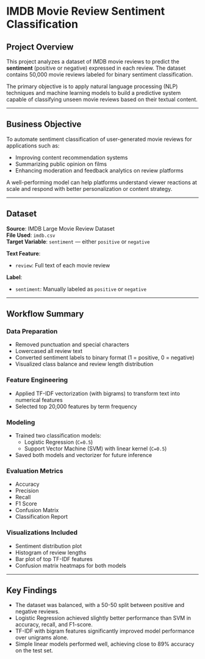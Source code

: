 # IMDB Movie Review Sentiment Classification

## Project Overview

This project analyzes a dataset of IMDB movie reviews to predict the **sentiment** (positive or negative) expressed in each review. The dataset contains 50,000 movie reviews labeled for binary sentiment classification.

The primary objective is to apply natural language processing (NLP) techniques and machine learning models to build a predictive system capable of classifying unseen movie reviews based on their textual content.

---

## Business Objective

To automate sentiment classification of user-generated movie reviews for applications such as:

- Improving content recommendation systems
- Summarizing public opinion on films
- Enhancing moderation and feedback analytics on review platforms

A well-performing model can help platforms understand viewer reactions at scale and respond with better personalization or content strategy.

---

## Dataset

**Source**: IMDB Large Movie Review Dataset  
**File Used**: `imdb.csv`  
**Target Variable**: `sentiment` — either `positive` or `negative`

**Text Feature**:  
- `review`: Full text of each movie review

**Label**:  
- `sentiment`: Manually labeled as `positive` or `negative`

---

## Workflow Summary

### Data Preparation
- Removed punctuation and special characters
- Lowercased all review text
- Converted sentiment labels to binary format (1 = positive, 0 = negative)
- Visualized class balance and review length distribution

### Feature Engineering
- Applied TF-IDF vectorization (with bigrams) to transform text into numerical features
- Selected top 20,000 features by term frequency

### Modeling
- Trained two classification models:
  - Logistic Regression (`C=0.5`)
  - Support Vector Machine (SVM) with linear kernel (`C=0.5`)
- Saved both models and vectorizer for future inference

### Evaluation Metrics
- Accuracy
- Precision
- Recall
- F1 Score
- Confusion Matrix
- Classification Report

### Visualizations Included
- Sentiment distribution plot
- Histogram of review lengths
- Bar plot of top TF-IDF features
- Confusion matrix heatmaps for both models

---

## Key Findings

- The dataset was balanced, with a 50-50 split between positive and negative reviews.
- Logistic Regression achieved slightly better performance than SVM in accuracy, recall, and F1-score.
- TF-IDF with bigram features significantly improved model performance over unigrams alone.
- Simple linear models performed well, achieving close to 89% accuracy on the test set.
